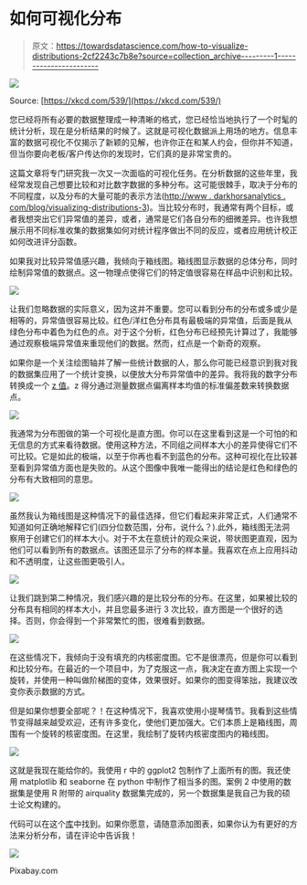 # 如何可视化分布

> 原文：<https://towardsdatascience.com/how-to-visualize-distributions-2cf2243c7b8e?source=collection_archive---------1----------------------->

![](img/255f75c720e386201d0c461cc25e9105.png)

Source: [https://xkcd.com/539/](https://xkcd.com/539/)

您已经将所有必要的数据整理成一种清晰的格式，您已经恰当地执行了一个时髦的统计分析，现在是分析结果的时候了。这就是可视化数据派上用场的地方。信息丰富的数据可视化不仅揭示了新颖的见解，也许你正在和某人约会，但你并不知道，但当你要向老板/客户传达你的发现时，它们真的是非常宝贵的。

这篇文章将专门研究我一次又一次面临的可视化任务。在分析数据的这些年里，我经常发现自己想要比较和对比数字数据的多种分布。这可能很棘手，取决于分布的不同程度，以及分布的大量可能的表示方法([http://www . darkhorsanalytics . com/blog/visualizing-distributions-3](http://www.darkhorseanalytics.com/blog/visualizing-distributions-3))。当比较分布时，我通常有两个目标，或者我想突出它们异常值的差异，或者，通常是它们各自分布的细微差异。也许我想展示用不同标准收集的数据集如何对统计程序做出不同的反应，或者应用统计校正如何改进评分函数。

如果我对比较异常值感兴趣，我倾向于箱线图。箱线图显示数据的总体分布，同时绘制异常值的数据点。这一物理点使得它们的特定值很容易在样品中识别和比较。

![](img/c9cf04d1dc9009ca35e5f8e3ebc378e9.png)

让我们忽略数据的实际意义，因为这并不重要。您可以看到分布的分布或多或少是相等的，异常值很容易比较。红色/洋红色分布具有最极端的异常值，后面是我从绿色分布中着色为红色的点。对于这个分析，红色分布已经预先计算过了，我能够通过观察极端异常值来重现他们的数据。然而，红点是一个新奇的观察。

如果你是一个关注绘图轴并了解一些统计数据的人，那么你可能已经意识到我对我的数据集应用了一个统计变换，以便放大分布异常值中的差异。我将我的数字分布转换成一个 [z 值](http://www.statisticshowto.com/probability-and-statistics/z-score/)。z 得分通过测量数据点偏离样本均值的标准偏差数来转换数据点。

![](img/8024fb461b751447cfae4a59467a34de.png)

我通常为分布图做的第一个可视化是直方图。你可以在这里看到这是一个可怕的和无信息的方式来看待数据。使用这种方法，不同组之间样本大小的差异使得它们不可比较。它是如此的极端，以至于你再也看不到蓝色的分布。这种可视化在比较甚至看到异常值方面也是失败的。从这个图像中我唯一能得出的结论是红色和绿色的分布有大致相同的意思。

![](img/08f05c6437226838985d5c91701386e4.png)

虽然我认为箱线图是这种情况下的最佳选择，但它们看起来非常正式，人们通常不知道如何正确地解释它们(四分位数范围，分布，说什么？).此外，箱线图无法洞察用于创建它们的样本大小。对于不太在意统计的观众来说，带状图更直观，因为他们可以看到所有的数据点。该图还显示了分布的样本量。我喜欢在点上应用抖动和不透明度，让这些图更吸引人。

![](img/0bafc35200eb703c87f4a2cad0df2806.png)

让我们跳到第二种情况，我们感兴趣的是比较分布的分布。在这里，如果被比较的分布具有相同的样本大小，并且您最多进行 3 次比较，直方图是一个很好的选择。否则，你会得到一个非常繁忙的图，很难看到数据。

![](img/120a360abb87493731640b423f3a713b.png)

在这些情况下，我倾向于没有填充的内核密度图。它不是很漂亮，但是你可以看到和比较分布。在最近的一个项目中，为了克服这一点，我决定在直方图上实现一个旋转，并使用一种叫做阶梯图的变体，效果很好。如果你的图变得笨拙，我建议改变你表示数据的方式。

但是如果你想要全部呢？！在这种情况下，我喜欢使用小提琴情节。我看到这些情节变得越来越受欢迎，还有许多变化，使他们更加强大。它们本质上是箱线图，周围有一个旋转的核密度图。在这里，我绘制了旋转内核密度图内的箱线图。

![](img/0362ac8eb4335104acb3b7b2de60cbe6.png)

这就是我现在能给你的。我使用 r 中的 ggplot2 包制作了上面所有的图。我还使用 matplotlib 和 seaborne 在 python 中制作了相当多的图。案例 2 中使用的数据集是使用 R 附带的 airquality 数据集完成的，另一个数据集是我自己为我的硕士论文构建的。

代码可以在这个[库](https://github.com/mlafore3/visualizing_distributions/tree/master)中找到。如果你愿意，请随意添加图表，如果你认为有更好的方法来分析分布，请在评论中告诉我！

![](img/731f3cc18a00eb7fe26776fabf6f0aef.png)

Pixabay.com